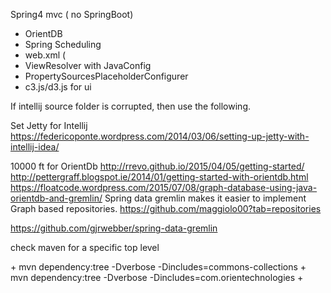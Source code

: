 Spring4 mvc ( no SpringBoot)
+ OrientDB
+ Spring Scheduling
+ web.xml (
+ ViewResolver with JavaConfig
+ PropertySourcesPlaceholderConfigurer
+ c3.js/d3.js for ui


If intellij source folder is corrupted, then use the following.
      <sourceFolder url="file://$MODULE_DIR$/src/main/java" isTestSource="false" />
      <sourceFolder url="file://$MODULE_DIR$/src/main/resources" type="java-resource" />
      <sourceFolder url="file://$MODULE_DIR$/src/test/java" isTestSource="true" />
      <excludeFolder url="file://$MODULE_DIR$/target" />

Set Jetty for Intellij
https://federicoponte.wordpress.com/2014/03/06/setting-up-jetty-with-intellij-idea/

10000 ft for OrientDb
http://rrevo.github.io/2015/04/05/getting-started/
http://pettergraff.blogspot.ie/2014/01/getting-started-with-orientdb.html
https://floatcode.wordpress.com/2015/07/08/graph-database-using-java-orientdb-and-gremlin/
Spring data gremlin makes it easier to implement Graph based repositories.
https://github.com/maggiolo00?tab=repositories

https://github.com/gjrwebber/spring-data-gremlin

<p> check maven for a specific top level </p>
+ mvn dependency:tree -Dverbose -Dincludes=commons-collections
+ mvn dependency:tree -Dverbose -Dincludes=com.orientechnologies
+ 
